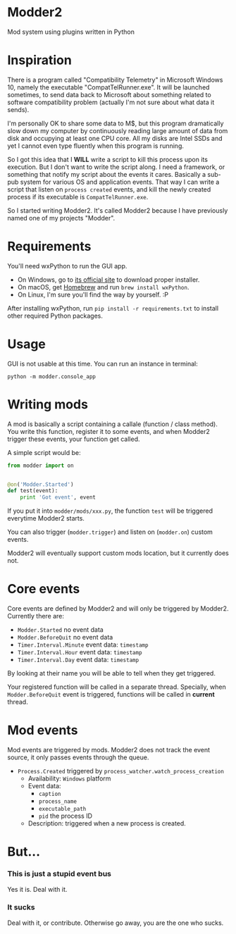 # Modder2
Mod system using plugins written in Python

# Inspiration
There is a program called "Compatibility Telemetry" in Microsoft Windows 10, 
namely the executable "CompatTelRunner.exe". It will be launched sometimes, to 
send data back to Microsoft about something related to software compatibility 
problem (actually I'm not sure about what data it sends).

I'm personally OK to share some data to M$, but this program dramatically 
slow down my computer by continuously reading large amount of data from disk 
and occupying at least one CPU core. All my disks are Intel SSDs and yet I 
cannot even type fluently when this program is running.

So I got this idea that I **WILL** write a script to kill this process upon its 
execution. But I don't want to write the script along. I need a framework, or 
something that notify my script about the events it cares. Basically a sub-pub 
system for various OS and application events. That way I can write a script 
that listen on `process created` events, and kill the newly created process 
if its executable is `CompatTelRunner.exe`.

So I started writing Modder2. It's called Modder2 because I have previously 
named one of my projects "Modder".

# Requirements

You'll need wxPython to run the GUI app.

* On Windows, go to [its official site](http://wxpython.org) to download proper
 installer.
* On macOS, get [Homebrew](https://brew.sh/) and run `brew install wxPython`.
* On Linux, I'm sure you'll find the way by yourself. :P

After installing wxPython, run `pip install -r requirements.txt` to install 
other required Python packages.

# Usage
GUI is not usable at this time. You can run an instance in terminal:

```shell
python -m modder.console_app
```

# Writing mods
A mod is basically a script containing a callale (function / class method). 
You write this function, register it to some events, and when Modder2 trigger 
these events, your function get called.

A simple script would be:

```python
from modder import on


@on('Modder.Started')
def test(event):
    print 'Got event', event
```

If you put it into `modder/mods/xxx.py`, the function `test` will be triggered 
everytime Modder2 starts.

You can also trigger (`modder.trigger`) 
and listen on (`modder.on`) custom events.

Modder2 will eventually support custom mods location, but it currently does not.

# Core events
Core events are defined by Modder2 and  will only be triggered by Modder2. 
Currently there are:

* `Modder.Started` no event data
* `Modder.BeforeQuit` no event data
* `Timer.Interval.Minute` event data: `timestamp`
* `Timer.Interval.Hour` event data: `timestamp`
* `Timer.Interval.Day` event data: `timestamp`

By looking at their name you will be able to tell when they get triggered.

Your registered function will be called in a separate thread. 
Specially, when `Modder.BeforeQuit` event is triggered, functions will be 
called in **current** thread.

# Mod events
Mod events are triggered by mods. Modder2 does not track the event source, it 
only passes events through the queue.

* `Process.Created` triggered by `process_watcher.watch_process_creation`
  * Availability: `Windows` platform
  * Event data:
    * `caption`
    * `process_name`
    * `executable_path`
    * `pid` the process ID
  * Description: triggered when a new process is created.

# But...

### This is just a stupid event bus
Yes it is. Deal with it.

### It sucks
Deal with it, or contribute. Otherwise go away, you are the one who sucks.
